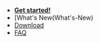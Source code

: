 * [**Get started!**](/installation/)
* [What's New(What's-New)
* [Download](http://thehackbox.org/tasmota/release/)
* [FAQ](/faq/)